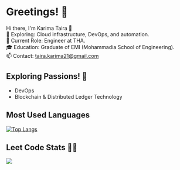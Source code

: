 # Greetings! 🍉

Hi there, I'm Karima Taira 👋 <br/>
🔭 Exploring: Cloud infrastructure, DevOps, and automation.<br/>
🚀 Current Role: Engineer at THA.<br/>
🎓 Education: Graduate of EMI (Mohammadia School of Engineering).<br/>
📫 Contact: taira.karima21@gmail.com <br/>


## Exploring Passions! 🌟
- DevOps
- Blockchain & Distributed Ledger Technology

## Most Used Languages 
[![Top Langs](https://github-readme-stats.vercel.app/api/top-langs/?username=TKarima22&layout=compact)](https://github.com/anuraghazra/github-readme-stats)

## Leet Code Stats 👩‍💻 
![](https://leetcard.jacoblin.cool/TKarima22?ext=heatmap)
